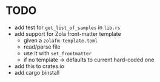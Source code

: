 # TODO

- add test for `get_list_of_samples` in `lib.rs`
- add support for Zola front-matter template
  - given a `zolafm-template.toml`
  - read/parse file
  - use it with `set_frontmatter`
  - if no template -> defaults to current hard-coded one
- add this to crates.io
- add cargo binstall


